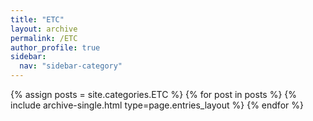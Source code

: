 ```yaml
---
title: "ETC"
layout: archive
permalink: /ETC
author_profile: true
sidebar:
  nav: "sidebar-category"
---
```



{% assign posts = site.categories.ETC %}
{% for post in posts %} {% include archive-single.html type=page.entries_layout %} {% endfor %}